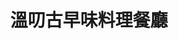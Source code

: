 ---
title: "溫叨古早味料理餐廳"
description: "溫叨古早味料理餐廳"
layout: shop
keywords:
  - 美食競賽
  - 台灣美食
  - 美食精選
datePublished: "2025-06-30"
dateModified: "2025-07-03"
city: "台中市"
district: "北屯區"
address: "台中市北屯區太原路三段191號"
phone: "0422311699"
geo: "24.16532814712181, 120.69155050431864"
google_map: "https://maps.app.goo.gl/XWQXxYkR2XsbjfHF6"
footinder: "https://footinder.com.tw/%E5%8F%B0%E4%B8%AD%E5%B8%82%E5%8C%97%E5%B1%AF%E5%8D%80/129434/"
official: "https://www.facebook.com/mhrstnt.ho"
award:
  - name: "500盤"
    year: "2024"
    entries:
      - dishes:
          - "古早味金瓜米粉"

---